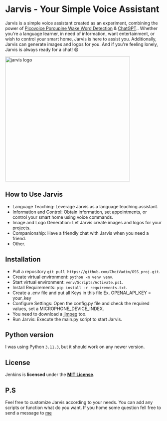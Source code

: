 # Jarvis - Your Simple Voice Assistant
Jarvis is a simple voice assistant created as an experiment, combining the power of [Picovoice Porcupine Wake Word Detection](https://picovoice.ai/platform/porcupine/) & [ChatGPT](https://chat.openai.com/).. Whether you're a language learner, in need of information, want entertainment, or wish to control your smart home, Jarvis is here to assist you. Additionally, Jarvis can generate images and logos for you. And if you're feeling lonely, Jarvis is always ready for a chat! 😄

<img width="400" src="https://s4.bukalapak.com/uploads/content_attachment/e6e09eaa1632b54b4477e8a5/original/maxresdefault.jpg" alt="jarvis logo"> 

## How to Use Jarvis
 - Language Teaching: Leverage Jarvis as a language teaching assistant.
 - Information and Control: Obtain information, set appointments, or control your smart home using voice commands.
 - Image and Logo Generation: Let Jarvis create images and logos for your projects.
 - Companionship: Have a friendly chat with Jarvis when you need a friend.
 - Other.

## Installation
 - Pull a repository `git pull https://github.com/ChoiVadim/OSS_proj.git`.
 - Create virtual environment: `python -m venv venv`.
 - Start virtual environment: `venv/Scripts/Activate.ps1`.
 - Install Requirements: `pip install -r requirements.txt`.
 - Create a .env file and put all Keys in this file Ex. OPENAI_API_KEY = your_key
 - Configure Settings: Open the config.py file and check the required values, set a MICROPHONE_DEVICE_INDEX.
 - You need to download a [jjmpeg](https://ffmpeg.org/download.html) too.
 - Run Jarvis: Execute the main.py script to start Jarvis.

## Python version
I was using Python `3.11.3`, but it should work on any newer version.

## License
Jenkins is **licensed** under the **[MIT License](https://github.com/ChoiVadim/OSS_proj/blob/main/LICENSE.txt)**.

## P.S
Feel free to customize Jarvis according to your needs. You can add any scripts or function what do you want.
If you home some question fell free to send a message to [me](https://www.instagram.com/choi_vadim/)